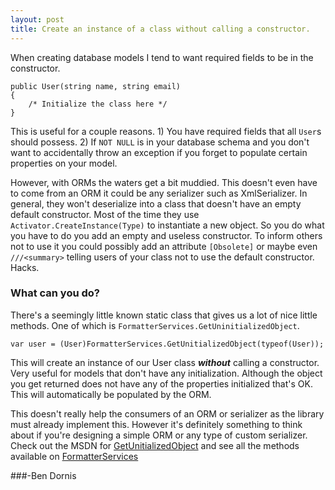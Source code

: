 ```yaml
---
layout: post
title: Create an instance of a class without calling a constructor.
---
```


When creating database models I tend to want required fields to be in the constructor.

    public User(string name, string email)
    {
        /* Initialize the class here */
    }

This is useful for a couple reasons. 1) You have required fields that all `User`s should possess. 2) If `NOT NULL` is in your database schema and you don't want to accidentally throw an exception if you forget to populate certain properties on your model. 

However, with ORMs the waters get a bit muddied. This doesn't even have to come from an ORM it could be any serializer such as XmlSerializer. In general, they won't deserialize into a class that doesn't have an empty default constructor. Most of the time they use `Activator.CreateInstance(Type)` to instantiate a new object. So you do what you have to do you add an empty and useless constructor. To inform others not to use it you could possibly add an attribute `[Obsolete]` or maybe even `///<summary>` telling users of your class not to use the default constructor. Hacks.

### What can you do?
There's a seemingly little known static class that gives us a lot of nice little methods. One of which is `FormatterServices.GetUninitializedObject`.

    var user = (User)FormatterServices.GetUnitializedObject(typeof(User));

This will create an instance of our User class ***without*** calling a constructor. Very useful for models that don't have any initialization. Although the object you get returned does not have any of the properties initialized that's OK. This will automatically be populated by the ORM.

This doesn't really help the consumers of an ORM or serializer as the library must already implement this. However it's definitely something to think about if you're designing a simple ORM or any type of custom serializer. Check out the MSDN for [GetUnitializedObject](http://msdn.microsoft.com/en-us/library/system.runtime.serialization.formatterservices.getuninitializedobject.aspx) and see all the methods available on [FormatterServices](http://msdn.microsoft.com/en-us/library/System.Runtime.Serialization.FormatterServices.aspx)

###-Ben Dornis
